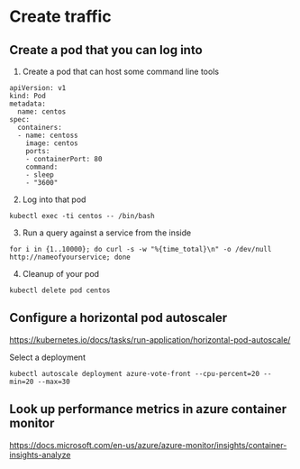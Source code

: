 # Create traffic

## Create a pod that you can log into

1. Create a pod that can host some command line tools
```
apiVersion: v1
kind: Pod
metadata:
  name: centos
spec:
  containers:
  - name: centoss
    image: centos
    ports:
    - containerPort: 80
    command:
    - sleep
    - "3600"
```

2. Log into that pod
```
kubectl exec -ti centos -- /bin/bash
```

3. Run a query against a service from the inside
```
for i in {1..10000}; do curl -s -w "%{time_total}\n" -o /dev/null http://nameofyourservice; done
```

4. Cleanup of your pod
```
kubectl delete pod centos
```

## Configure a horizontal pod autoscaler
https://kubernetes.io/docs/tasks/run-application/horizontal-pod-autoscale/

Select a deployment
```
kubectl autoscale deployment azure-vote-front --cpu-percent=20 --min=20 --max=30
```

## Look up performance metrics in azure container monitor
https://docs.microsoft.com/en-us/azure/azure-monitor/insights/container-insights-analyze
